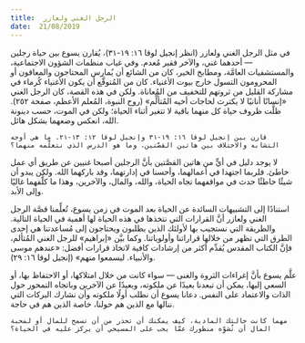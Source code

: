 ```yaml
---
title:  الرجل الغني ولعازر
date:  21/08/2019
---
```


في مثل الرجل الغني ولعازر (انظر إنجيل لوقا ١٦: ١٩-٣١)، يُقارن يسوع بين حياة رجلين — أحدهما غني، والآخر فقير مُعدم. وفي غياب منظمات الشؤون الاجتماعية، والمستشفيات العامَّة، ومطابخ الخير، كان من الشائع أن يُمارس المحتاجون والمعاقون أو المحرومون التسول خارج بيوت الأغنياء. كان من المُتوقَّع أن يكون الأغنياء كُرماء في مشاركة القليل من ثروتهم للتخفيف من المُعاناة. ولكن في هذه القصة، كان الرجل الغني «إنسانًا أنانيًا لا يكترث لحاجات أخيه المُتألِّم» (روح النبوة، المُعلم الأعظم، صفحة ٢٥٢). ظلَّت ظروف حياة كل منهما باقية لا تتغير أثناء الحياة؛ ولكن في الموت، حسب دينونة الله، انعكس وضعهما بشكل هائل.

`قارن بين إنجيل لوقا ١٦: ١٩-٣١ وإنجيل لوقا ١٢: ١٣-٢١. ما هي أوجه التشابه والاختلاف بين هاتين القصَّتين، وما هو الدرس الذي نتعلَّمه منهما؟`

لا يوجد دليل في أيٍّ من هاتين القصَّتين بأنَّ الرجلين أصبحا غنيين عن طريق أي عمل خاطئ. فلربما اجتهدا في أعمالهما، وأحسنا في إدارتهما، وقد باركهما الله. ولكن يبدو أن شيئًا خاطئًا حدث في مواقفهما تجاه الحياة، والله، والمال، والآخرين، وهذا ما كلَّفهما غاليًا وإلى الأبد.

استنادًا إلى التشبيهات السائدة عن الحياة بعد الموت في زمن يسوع، تُعلِّمنا قصَّة الرجل الغني ولعازر أنَّ القرارات التي نتخذها في هذه الحياة لها أهمية في الحياة التالية. والطريقة التي نستجيب بها لأولئك الذين يطلبون ويحتاجون إلى مُساعدتنا هي إحدى الطرق التي تظهر من خلالها قراراتنا وأولوياتنا. وكما بيَّن «إبراهيم» للرجل الغني المُتألم، فإنَّ الكتاب المقدس يُقدِّم أكثر من إرشادات كافية لاتخاذ قرارات أفضل: «عندهم موسى والأنبياء. ليسمعوا منهم» (إنجيل لوقا ١٦: ٢٩).

علَّم يسوع بأنَّ إغراءات الثروة والغنى — سواء كانت من خلال امتلاكها، أو الاحتفاظ بها، أو السعي إليها، يمكن أن تبعدنا بعيدًا عن ملكوته، وبعيدًا عن الآخرين وباتجاه التمحور حول الذات والاعتماد على النفس. دعانا يسوع أن نطلب أولًا ملكوته وأن نشارك البركات التي ننالها مع الذين هم حولنا، خاصة الذين هم في حاجة.

`مهما كانت حالتك المادية، كيف يمكنك أن تحذر من أن تسمح للمال أو لمحبة المال أن تُشوِّه منظورك عمَّا يجب على المسيحي أن يركز عليه في الحياة؟`